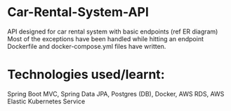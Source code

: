 # Car-Rental-System-API

API designed for car rental system with basic endpoints (ref ER diagram)
Most of the exceptions have been handled while hitting an endpoint 
Dockerfile and docker-compose.yml files have written.

# Technologies used/learnt:
Spring Boot MVC, Spring Data JPA, Postgres (DB),  Docker, AWS RDS, AWS Elastic Kubernetes Service
